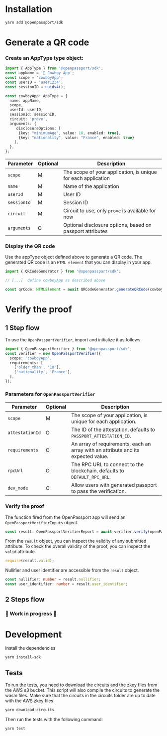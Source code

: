 # Installation

```bash
yarn add @openpassport/sdk
```

# Generate a QR code

### Create an AppType type object:

```typescript
import { AppType } from '@openpassport/sdk';
const appName = '🤠 Cowboy App';
const scope = 'cowboyApp';
const userID = 'user1234';
const sessionID = uuidv4();

const cowboyApp: AppType = {
  name: appName,
  scope,
  userId: userID,
  sessionId: sessionID,
  circuit: 'prove',
  arguments: {
     disclosureOptions: [
      {key: "minimumAge", value: 18, enabled: true},
      {key: "nationality", value: "France", enabled: true}
    ],
  },
};
```

| Parameter   | Optional | Description                                                   |
| ----------- | -------- | ------------------------------------------------------------- |
| `scope`     | M        | The scope of your application, is unique for each application |
| `name`      | M        | Name of the application                                       |
| `userId`    | M        | User ID                                                       |
| `sessionId` | M        | Session ID                                                    |
| `circuit`   | M        | Circuit to use, only `prove` is available for now             |
| `arguments` | O        | Optional disclosure options, based on passport attributes     |

### Display the QR code

Use the appType object defined above to generate a QR code.
The generated QR code is an `HTML element` that you can display in your app.

```typescript
import { QRCodeGenerator } from '@openpassport/sdk';

// [...]  define cowboyApp as described above

const qrCode: HTMLElement = await QRCodeGenerator.generateQRCode(cowboyApp);
```

# Verify the proof

## 1 Step flow

To use the `OpenPassportVerifier`, import and initialize it as follows:

```typescript
import { OpenPassportVerifier } from '@openpassport/sdk';
const verifier = new OpenPassportVerifier({
  scope: 'cowboyApp',
  requirements: [
    ['older_than', '18'],
    ['nationality', 'France'],
  ],
});
```

### Parameters for `OpenPassportVerifier`

| Parameter       | Optional | Description                                                                       |
| --------------- | -------- | --------------------------------------------------------------------------------- |
| `scope`         | M        | The scope of your application, is unique for each application.                    |
| `attestationId` | O        | The ID of the attestation, defaults to `PASSPORT_ATTESTATION_ID`.                 |
| `requirements`  | O        | An array of requirements, each an array with an attribute and its expected value. |
| `rpcUrl`        | O        | The RPC URL to connect to the blockchain, defaults to `DEFAULT_RPC_URL`.          |
| `dev_mode`      | O        | Allow users with generated passport to pass the verification.                     |

### Verify the proof

The function fired from the OpenPassport app will send an `OpenPassportVerifierInputs` object.

```typescript
const result: OpenPassportVerifierReport = await verifier.verify(openPassportVerifierInputs);
```

From the `result` object, you can inspect the validity of any submitted attribute.
To check the overall validity of the proof, you can inspect the `valid` attribute.

```typescript
require(result.valid);
```

Nullifier and user identifier are accessible from the `result` object.

```typescript
const nullifier: number = result.nullifier;
const user_identifier: number = result.user_identifier;
```

## 2 Steps flow

### 🚧 Work in progress 🚧

# Development

Install the dependencies

```bash
yarn install-sdk
```

## Tests

To run the tests, you need to download the circuits and the zkey files from the AWS s3 bucket.
This script will also compile the circuits to generate the wasm files.
Make sure that the circuits in the circuits folder are up to date with the AWS zkey files.

```bash
yarn download-circuits
```

Then run the tests with the following command:

```bash
yarn test
```
